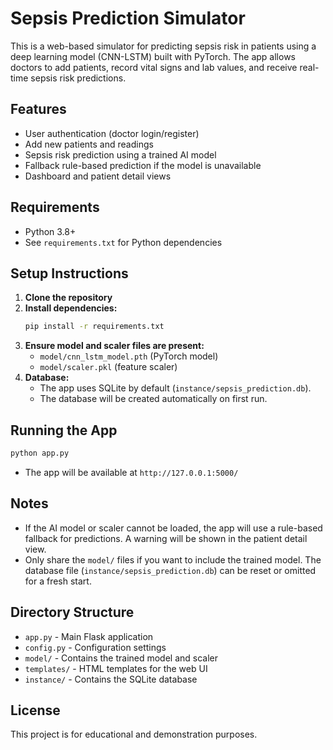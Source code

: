 # Sepsis Prediction Simulator

This is a web-based simulator for predicting sepsis risk in patients using a deep learning model (CNN-LSTM) built with PyTorch. The app allows doctors to add patients, record vital signs and lab values, and receive real-time sepsis risk predictions.

## Features
- User authentication (doctor login/register)
- Add new patients and readings
- Sepsis risk prediction using a trained AI model
- Fallback rule-based prediction if the model is unavailable
- Dashboard and patient detail views

## Requirements
- Python 3.8+
- See `requirements.txt` for Python dependencies

## Setup Instructions
1. **Clone the repository**
2. **Install dependencies:**
   ```bash
   pip install -r requirements.txt
   ```
3. **Ensure model and scaler files are present:**
   - `model/cnn_lstm_model.pth` (PyTorch model)
   - `model/scaler.pkl` (feature scaler)
4. **Database:**
   - The app uses SQLite by default (`instance/sepsis_prediction.db`).
   - The database will be created automatically on first run.

## Running the App
```bash
python app.py
```
- The app will be available at `http://127.0.0.1:5000/`

## Notes
- If the AI model or scaler cannot be loaded, the app will use a rule-based fallback for predictions. A warning will be shown in the patient detail view.
- Only share the `model/` files if you want to include the trained model. The database file (`instance/sepsis_prediction.db`) can be reset or omitted for a fresh start.

## Directory Structure
- `app.py` - Main Flask application
- `config.py` - Configuration settings
- `model/` - Contains the trained model and scaler
- `templates/` - HTML templates for the web UI
- `instance/` - Contains the SQLite database

## License
This project is for educational and demonstration purposes.